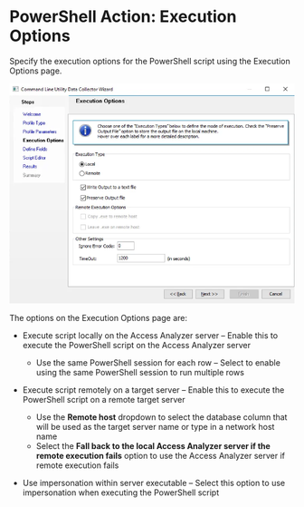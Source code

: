 # PowerShell Action: Execution Options

Specify the execution options for the PowerShell script using the Execution Options page.

![PowerShell Action Module Wizard Execution Options page](../../../../../../static/img/product_docs/accessanalyzer/enterpriseauditor/admin/datacollector/commandlineutility/executionoptions.webp)

The options on the Execution Options page are:

- Execute script locally on the Access Analyzer server – Enable this to execute the PowerShell script on the Access Analyzer server

  - Use the same PowerShell session for each row – Select to enable using the same PowerShell session to run multiple rows
- Execute script remotely on a target server – Enable this to execute the PowerShell script on a remote target server

  - Use the __Remote host__ dropdown to select the database column that will be used as the target server name or type in a network host name
  - Select the __Fall back to the local Access Analyzer server if the remote execution fails__ option to use the Access Analyzer server if remote execution fails
- Use impersonation within server executable – Select this option to use impersonation when executing the PowerShell script

